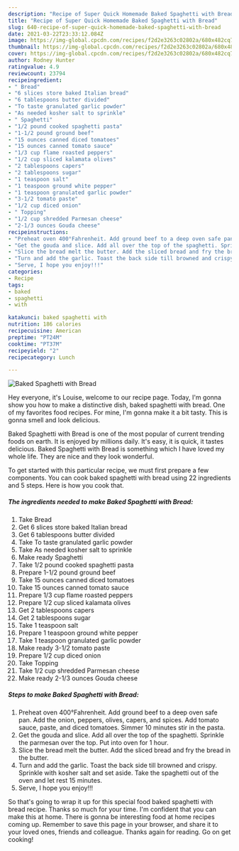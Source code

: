 ```yaml
---
description: "Recipe of Super Quick Homemade Baked Spaghetti with Bread"
title: "Recipe of Super Quick Homemade Baked Spaghetti with Bread"
slug: 640-recipe-of-super-quick-homemade-baked-spaghetti-with-bread
date: 2021-03-22T23:33:12.084Z
image: https://img-global.cpcdn.com/recipes/f2d2e3263c02802a/680x482cq70/baked-spaghetti-with-bread-recipe-main-photo.jpg
thumbnail: https://img-global.cpcdn.com/recipes/f2d2e3263c02802a/680x482cq70/baked-spaghetti-with-bread-recipe-main-photo.jpg
cover: https://img-global.cpcdn.com/recipes/f2d2e3263c02802a/680x482cq70/baked-spaghetti-with-bread-recipe-main-photo.jpg
author: Rodney Hunter
ratingvalue: 4.9
reviewcount: 23794
recipeingredient:
- " Bread"
- "6 slices store baked Italian bread"
- "6 tablespoons butter divided"
- "To taste granulated garlic powder"
- "As needed kosher salt to sprinkle"
- " Spaghetti"
- "1/2 pound cooked spaghetti pasta"
- "1-1/2 pound ground beef"
- "15 ounces canned diced tomatoes"
- "15 ounces canned tomato sauce"
- "1/3 cup flame roasted peppers"
- "1/2 cup sliced kalamata olives"
- "2 tablespoons capers"
- "2 tablespoons sugar"
- "1 teaspoon salt"
- "1 teaspoon ground white pepper"
- "1 teaspoon granulated garlic powder"
- "3-1/2 tomato paste"
- "1/2 cup diced onion"
- " Topping"
- "1/2 cup shredded Parmesan cheese"
- "2-1/3 ounces Gouda cheese"
recipeinstructions:
- "Preheat oven 400°Fahrenheit. Add ground beef to a deep oven safe pan. Add the onion, peppers, olives, capers, and spices. Add tomato sauce, paste, and diced tomatoes. Simmer 10 minutes stir in the pasta."
- "Get the gouda and slice. Add all over the top of the spaghetti. Sprinkle the parmesan over the top. Put into oven for 1 hour."
- "Slice the bread melt the butter. Add the sliced bread and fry the bread in the butter."
- "Turn and add the garlic. Toast the back side till browned and crispy. Sprinkle with kosher salt and set aside. Take the spaghetti out of the oven and let rest 15 minutes."
- "Serve, I hope you enjoy!!!"
categories:
- Recipe
tags:
- baked
- spaghetti
- with

katakunci: baked spaghetti with 
nutrition: 186 calories
recipecuisine: American
preptime: "PT24M"
cooktime: "PT37M"
recipeyield: "2"
recipecategory: Lunch

---
```



![Baked Spaghetti with Bread](https://img-global.cpcdn.com/recipes/f2d2e3263c02802a/680x482cq70/baked-spaghetti-with-bread-recipe-main-photo.jpg)

Hey everyone, it's Louise, welcome to our recipe page. Today, I'm gonna show you how to make a distinctive dish, baked spaghetti with bread. One of my favorites food recipes. For mine, I'm gonna make it a bit tasty. This is gonna smell and look delicious.

Baked Spaghetti with Bread is one of the most popular of current trending foods on earth. It is enjoyed by millions daily. It's easy, it is quick, it tastes delicious. Baked Spaghetti with Bread is something which I have loved my whole life. They are nice and they look wonderful.




To get started with this particular recipe, we must first prepare a few components. You can cook baked spaghetti with bread using 22 ingredients and 5 steps. Here is how you cook that.

<!--inarticleads1-->

##### The ingredients needed to make Baked Spaghetti with Bread:

1. Take  Bread
1. Get 6 slices store baked Italian bread
1. Get 6 tablespoons butter divided
1. Take To taste granulated garlic powder
1. Take As needed kosher salt to sprinkle
1. Make ready  Spaghetti
1. Take 1/2 pound cooked spaghetti pasta
1. Prepare 1-1/2 pound ground beef
1. Take 15 ounces canned diced tomatoes
1. Take 15 ounces canned tomato sauce
1. Prepare 1/3 cup flame roasted peppers
1. Prepare 1/2 cup sliced kalamata olives
1. Get 2 tablespoons capers
1. Get 2 tablespoons sugar
1. Take 1 teaspoon salt
1. Prepare 1 teaspoon ground white pepper
1. Take 1 teaspoon granulated garlic powder
1. Make ready 3-1/2 tomato paste
1. Prepare 1/2 cup diced onion
1. Take  Topping
1. Take 1/2 cup shredded Parmesan cheese
1. Make ready 2-1/3 ounces Gouda cheese




<!--inarticleads2-->

##### Steps to make Baked Spaghetti with Bread:

1. Preheat oven 400°Fahrenheit. Add ground beef to a deep oven safe pan. Add the onion, peppers, olives, capers, and spices. Add tomato sauce, paste, and diced tomatoes. Simmer 10 minutes stir in the pasta.
1. Get the gouda and slice. Add all over the top of the spaghetti. Sprinkle the parmesan over the top. Put into oven for 1 hour.
1. Slice the bread melt the butter. Add the sliced bread and fry the bread in the butter.
1. Turn and add the garlic. Toast the back side till browned and crispy. Sprinkle with kosher salt and set aside. Take the spaghetti out of the oven and let rest 15 minutes.
1. Serve, I hope you enjoy!!!




So that's going to wrap it up for this special food baked spaghetti with bread recipe. Thanks so much for your time. I'm confident that you can make this at home. There is gonna be interesting food at home recipes coming up. Remember to save this page in your browser, and share it to your loved ones, friends and colleague. Thanks again for reading. Go on get cooking!
